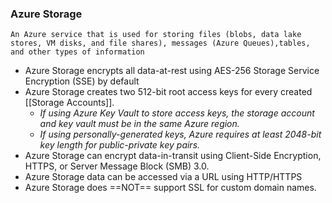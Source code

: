 ### Azure Storage
	An Azure service that is used for storing files (blobs, data lake stores, VM disks, and file shares), messages (Azure Queues),tables, and other types of information

- Azure Storage encrypts all data-at-rest using AES-256 Storage Service Encryption (SSE) by default
- Azure Storage creates two 512-bit root access keys for every created [[Storage Accounts]].
	- *If using Azure Key Vault to store access keys, the storage account and key vault must be in the same Azure region.*
	- *If using personally-generated keys, Azure requires at least 2048-bit key length for public-private key pairs.*
- Azure Storage can encrypt data-in-transit using Client-Side Encryption, HTTPS, or Server Message Block (SMB) 3.0.
- Azure Storage data can be accessed via a URL using HTTP/HTTPS
- Azure Storage does ==NOT== support SSL for custom domain names.